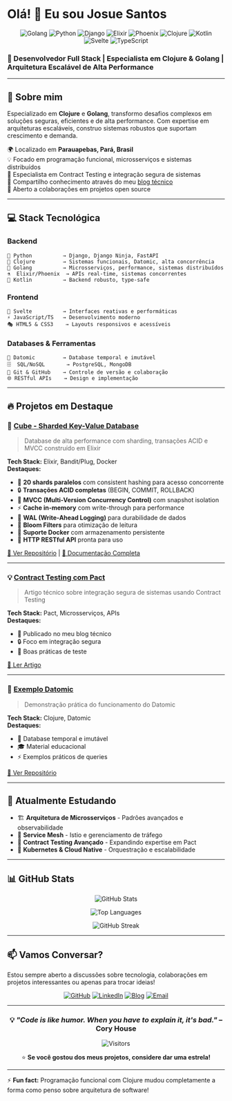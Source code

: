 # Olá! 👋 Eu sou Josue Santos

<div align="center">

![Golang](https://img.shields.io/badge/Go-00ADD8?style=for-the-badge&logo=go&logoColor=white)
![Python](https://img.shields.io/badge/Python-3776AB?style=for-the-badge&logo=python&logoColor=white)
![Django](https://img.shields.io/badge/Django-092E20?style=for-the-badge&logo=django&logoColor=white)
![Elixir](https://img.shields.io/badge/Elixir-4B275F?style=for-the-badge&logo=elixir&logoColor=white)
![Phoenix](https://img.shields.io/badge/Phoenix-FD4F00?style=for-the-badge&logo=phoenixframework&logoColor=white)
![Clojure](https://img.shields.io/badge/Clojure-5881D8?style=for-the-badge&logo=clojure&logoColor=white)
![Kotlin](https://img.shields.io/badge/Kotlin-7F52FF?style=for-the-badge&logo=kotlin&logoColor=white)
![Svelte](https://img.shields.io/badge/Svelte-FF3E00?style=for-the-badge&logo=svelte&logoColor=white)
![TypeScript](https://img.shields.io/badge/TypeScript-007ACC?style=for-the-badge&logo=typescript&logoColor=white)

</div>

### 💼 Desenvolvedor Full Stack | Especialista em Clojure & Golang | Arquitetura Escalável de Alta Performance

---

## 🚀 Sobre mim

Especializado em **Clojure** e **Golang**, transformo desafios complexos em soluções seguras, eficientes e de alta performance. Com expertise em arquiteturas escaláveis, construo sistemas robustos que suportam crescimento e demanda.

🌍 Localizado em **Parauapebas, Pará, Brasil**  
💡 Focado em programação funcional, microsserviços e sistemas distribuídos  
🔭 Especialista em Contract Testing e integração segura de sistemas  
📝 Compartilho conhecimento através do meu [blog técnico](https://joss.fly.dev/)  
🤝 Aberto a colaborações em projetos open source  

---

## 💻 Stack Tecnológica

### Backend
```
🐍 Python          → Django, Django Ninja, FastAPI
🔮 Clojure         → Sistemas funcionais, Datomic, alta concorrência
🐹 Golang          → Microsserviços, performance, sistemas distribuídos
⚗️  Elixir/Phoenix  → APIs real-time, sistemas concorrentes
🎯 Kotlin          → Backend robusto, type-safe
```

### Frontend
```
🎨 Svelte          → Interfaces reativas e performáticas
⚡ JavaScript/TS   → Desenvolvimento moderno
🎭 HTML5 & CSS3    → Layouts responsivos e acessíveis
```

### Databases & Ferramentas
```
💾 Datomic         → Database temporal e imutável
🗄️  SQL/NoSQL       → PostgreSQL, MongoDB
🔧 Git & GitHub    → Controle de versão e colaboração
🌐 RESTful APIs    → Design e implementação
```

---

## 🔥 Projetos em Destaque

### 🎲 [Cube - Sharded Key-Value Database](https://github.com/josuesantos1/cube)
> Database de alta performance com sharding, transações ACID e MVCC construído em Elixir

**Tech Stack:** Elixir, Bandit/Plug, Docker  
**Destaques:**
- 💾 **20 shards paralelos** com consistent hashing para acesso concorrente
- 🔒 **Transações ACID completas** (BEGIN, COMMIT, ROLLBACK)
- 🚀 **MVCC (Multi-Version Concurrency Control)** com snapshot isolation
- ⚡ **Cache in-memory** com write-through para performance
- 📝 **WAL (Write-Ahead Logging)** para durabilidade de dados
- 🌸 **Bloom Filters** para otimização de leitura
- 🐳 **Suporte Docker** com armazenamento persistente
- 🎯 **HTTP RESTful API** pronta para uso

[🔗 Ver Repositório](https://github.com/josuesantos1/cube) | [📖 Documentação Completa](https://github.com/josuesantos1/cube#readme)

---

### 💡 [Contract Testing com Pact](https://joss.fly.dev/posts/contract-testing/)
> Artigo técnico sobre integração segura de sistemas usando Contract Testing

**Tech Stack:** Pact, Microsserviços, APIs  
**Destaques:**
- 📝 Publicado no meu blog técnico
- 🔒 Foco em integração segura
- 🎯 Boas práticas de teste

[📖 Ler Artigo](https://joss.fly.dev/posts/contract-testing/)

---

### 🔮 [Exemplo Datomic](https://github.com/josuesantos1/datomic-exemplo)
> Demonstração prática do funcionamento do Datomic

**Tech Stack:** Clojure, Datomic  
**Destaques:**
- 💾 Database temporal e imutável
- 🎓 Material educacional
- ⚡ Exemplos práticos de queries

[🔗 Ver Repositório](https://github.com/josuesantos1/datomic-exemplo)

---

## 🌱 Atualmente Estudando

- 🏗️ **Arquitetura de Microsserviços** - Padrões avançados e observabilidade
- 🔧 **Service Mesh** - Istio e gerenciamento de tráfego
- 🧪 **Contract Testing Avançado** - Expandindo expertise em Pact
- 🚀 **Kubernetes & Cloud Native** - Orquestração e escalabilidade

---

## 📊 GitHub Stats

<div align="center">
  
![GitHub Stats](https://github-readme-stats.vercel.app/api?username=josuesantos1&show_icons=true&theme=radical&hide_border=true&count_private=true)

![Top Languages](https://github-readme-stats.vercel.app/api/top-langs/?username=josuesantos1&layout=compact&theme=radical&hide_border=true)

![GitHub Streak](https://github-readme-streak-stats.herokuapp.com/?user=josuesantos1&theme=radical&hide_border=true)

</div>

---

## 📫 Vamos Conversar?

Estou sempre aberto a discussões sobre tecnologia, colaborações em projetos interessantes ou apenas para trocar ideias!

<div align="center">

[![GitHub](https://img.shields.io/badge/GitHub-100000?style=for-the-badge&logo=github&logoColor=white)](https://github.com/josuesantos1)
[![LinkedIn](https://img.shields.io/badge/LinkedIn-0077B5?style=for-the-badge&logo=linkedin&logoColor=white)](https://www.linkedin.com/in/jossdev/)
[![Blog](https://img.shields.io/badge/Blog-FF5722?style=for-the-badge&logo=blogger&logoColor=white)](https://joss.fly.dev/)
[![Email](https://img.shields.io/badge/Email-D14836?style=for-the-badge&logo=gmail&logoColor=white)](mailto:seu-email@exemplo.com)

</div>

---

<div align="center">

### 💡 *"Code is like humor. When you have to explain it, it's bad."* – Cory House

![Visitors](https://visitor-badge.laobi.icu/badge?page_id=josuesantos1.josuesantos1)

⭐️ **Se você gostou dos meus projetos, considere dar uma estrela!**

</div>

---

⚡ **Fun fact:** Programação funcional com Clojure mudou completamente a forma como penso sobre arquitetura de software!
